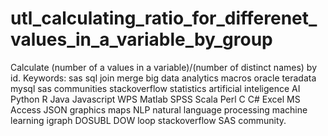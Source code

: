 # utl_calculating_ratio_for_differenet_values_in_a_variable_by_group
Calculate (number of a values in a variable)/(number of distinct names) by id. Keywords: sas sql join merge big data analytics macros oracle teradata mysql sas communities stackoverflow statistics artificial inteligence AI Python R Java Javascript WPS Matlab SPSS Scala Perl C C# Excel MS Access JSON graphics maps NLP natural language processing machine learning igraph DOSUBL DOW loop stackoverflow SAS community.
